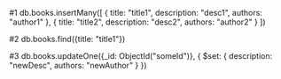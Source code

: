 #1
db.books.insertMany([
    {
        title: "title1",
        description: "desc1",
        authors: "author1"
    },
    {
        title: "title2",
        description: "desc2",
        authors: "author2"
    }
])

#2
db.books.find({title: "title1"})

#3
db.books.updateOne({_id: ObjectId("someId")}, {
    $set: {
        description: "newDesc",
        authors: "newAuthor"
    }
})